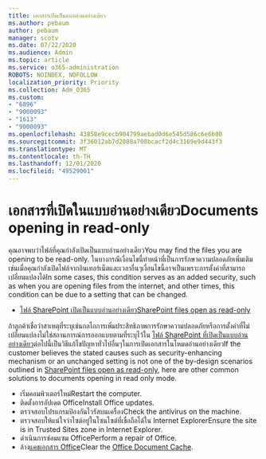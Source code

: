 ```yaml
---
title: เอกสารเปิดเป็นแบบอ่านอย่างเดียว
ms.author: pebaum
author: pebaum
manager: scotv
ms.date: 07/22/2020
ms.audience: Admin
ms.topic: article
ms.service: o365-administration
ROBOTS: NOINDEX, NOFOLLOW
localization_priority: Priority
ms.collection: Adm_O365
ms.custom:
- "6896"
- "9000093"
- "1613"
- "9000093"
ms.openlocfilehash: 43858e9cecb904799aebad0d6e545d586c6e6b00
ms.sourcegitcommit: 3f36012ab7d2088a708bcacf2d4c3169e9d443f3
ms.translationtype: MT
ms.contentlocale: th-TH
ms.lasthandoff: 12/01/2020
ms.locfileid: "49529001"
---
```

# <a name="documents-opening-in-read-only"></a><span data-ttu-id="daa28-102">เอกสารที่เปิดในแบบอ่านอย่างเดียว</span><span class="sxs-lookup"><span data-stu-id="daa28-102">Documents opening in read-only</span></span>

<span data-ttu-id="daa28-103">คุณอาจพบว่าไฟล์ที่คุณกำลังเปิดเป็นแบบอ่านอย่างเดียว</span><span class="sxs-lookup"><span data-stu-id="daa28-103">You may find the files you are opening to be read-only.</span></span> <span data-ttu-id="daa28-104">ในบางกรณีเงื่อนไขนี้ทำหน้าที่เป็นการรักษาความปลอดภัยเพิ่มเติมเช่นเมื่อคุณกำลังเปิดไฟล์จากอินเทอร์เน็ตและเวลาอื่นๆเงื่อนไขนี้อาจเป็นเพราะการตั้งค่าที่สามารถเปลี่ยนแปลงได้</span><span class="sxs-lookup"><span data-stu-id="daa28-104">In some cases, this condition serves as an added security, such as when you are opening files from the internet, and other times, this condition can be due to a setting that can be changed.</span></span>

- [<span data-ttu-id="daa28-105">ไฟล์ SharePoint เปิดเป็นแบบอ่านอย่างเดียว</span><span class="sxs-lookup"><span data-stu-id="daa28-105">SharePoint files open as read-only</span></span>](https://docs.microsoft.com/sharepoint/troubleshoot/lists-and-libraries/files-open-as-read-only-and-cannot-check-in-or-out)

<span data-ttu-id="daa28-106">ถ้าลูกค้าเชื่อว่าสาเหตุที่ระบุเช่นกลไกการเพิ่มประสิทธิภาพการรักษาความปลอดภัยหรือการตั้งค่าที่ไม่เปลี่ยนแปลงไม่ใช่สถานการณ์การออกแบบตามที่ระบุไว้ใน [ไฟล์ SharePoint ที่เปิดเป็นแบบอ่านอย่างเดียว](https://docs.microsoft.com/sharepoint/troubleshoot/lists-and-libraries/files-open-as-read-only-and-cannot-check-in-or-out)ต่อไปนี้เป็นวิธีแก้ไขปัญหาทั่วไปอื่นๆในการเปิดเอกสารในโหมดอ่านอย่างเดียว</span><span class="sxs-lookup"><span data-stu-id="daa28-106">If the customer believes the stated causes such as security-enhancing mechanism or an unchanged setting is not one of the by-design scenarios outlined in [SharePoint files open as read-only](https://docs.microsoft.com/sharepoint/troubleshoot/lists-and-libraries/files-open-as-read-only-and-cannot-check-in-or-out), here are other common solutions to documents opening in read only mode.</span></span>

- <span data-ttu-id="daa28-107">เริ่มคอมพิวเตอร์ใหม่</span><span class="sxs-lookup"><span data-stu-id="daa28-107">Restart the computer.</span></span>
- <span data-ttu-id="daa28-108">ติดตั้งการอัปเดต Office</span><span class="sxs-lookup"><span data-stu-id="daa28-108">Install Office updates.</span></span>
- <span data-ttu-id="daa28-109">ตรวจสอบโปรแกรมป้องกันไวรัสบนเครื่อง</span><span class="sxs-lookup"><span data-stu-id="daa28-109">Check the antivirus on the machine.</span></span>
- <span data-ttu-id="daa28-110">ตรวจสอบให้แน่ใจว่าไซต์อยู่ในโซนไซต์ที่เชื่อถือได้ใน Internet Explorer</span><span class="sxs-lookup"><span data-stu-id="daa28-110">Ensure the site is in Trusted Sites zone in Internet Explorer.</span></span>
- <span data-ttu-id="daa28-111">ดำเนินการซ่อมแซม Office</span><span class="sxs-lookup"><span data-stu-id="daa28-111">Perform a repair of Office.</span></span>
- <span data-ttu-id="daa28-112">ล้าง[แคชเอกสาร Office](https://support.microsoft.com/office/delete-your-office-document-cache-b1d3765e-d71b-4bb8-99ca-acd22c42995d?ui=en-us&rs=en-us&ad=us)</span><span class="sxs-lookup"><span data-stu-id="daa28-112">Clear the [Office Document Cache](https://support.microsoft.com/office/delete-your-office-document-cache-b1d3765e-d71b-4bb8-99ca-acd22c42995d?ui=en-us&rs=en-us&ad=us).</span></span>

